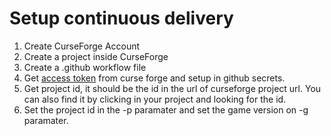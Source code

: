 # Setup continuous delivery

1. Create CurseForge Account
2. Create a project inside CurseForge
3. Create a .github workflow file
4. Get [access token](https://legacy.curseforge.com/account/api-tokens) from curse forge and setup in github secrets.
5. Get project id, it should be the id in the url of curseforge project url. 
You can also find it by clicking in your project and looking for the id. 
6. Set the project id in the -p paramater and set the game version on -g paramater.